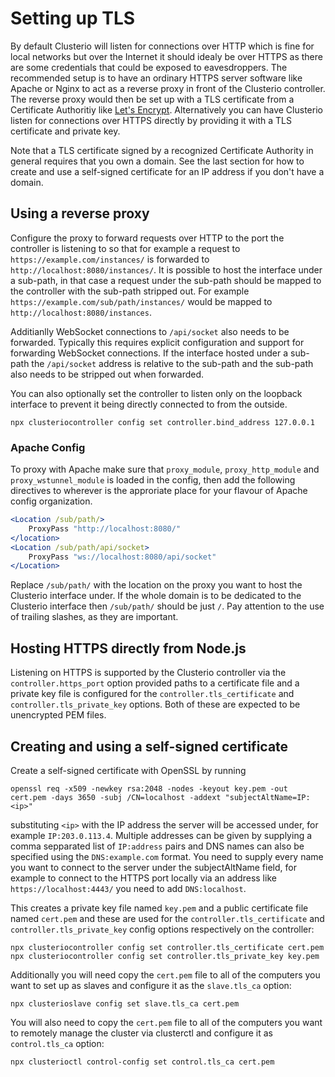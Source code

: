 # Setting up TLS

By default Clusterio will listen for connections over HTTP which is fine for local networks but over the Internet it should idealy be over HTTPS as there are some credentials that could be exposed to eavesdroppers.
The recommended setup is to have an ordinary HTTPS server software like Apache or Nginx to act as a reverse proxy in front of the Clusterio controller.
The reverse proxy would then be set up with a TLS certificate from a Certificate Authoritiy like [Let's Encrypt](https://letsencrypt.org).
Alternatively you can have Clusterio listen for connections over HTTPS directly by providing it with a TLS certificate and private key.

Note that a TLS certificate signed by a recognized Certificate Authority in general requires that you own a domain.
See the last section for how to create and use a self-signed certificate for an IP address if you don't have a domain.


## Using a reverse proxy

Configure the proxy to forward requests over HTTP to the port the controller is listening to so that for example a request to `https://example.com/instances/` is forwarded to `http://localhost:8080/instances/`.
It is possible to host the interface under a sub-path, in that case a request under the sub-path should be mapped to the controller with the sub-path stripped out.
For example `https://example.com/sub/path/instances/` would be mapped to `http://localhost:8080/instances`.

Additianlly WebSocket connections to `/api/socket` also needs to be forwarded.
Typically this requires explicit configuration and support for forwarding WebSocket connections.
If the interface hosted under a sub-path the `/api/socket` address is relative to the sub-path and the sub-path also needs to be stripped out when forwarded.

You can also optionally set the controller to listen only on the loopback interface to prevent it being directly connected to from the outside.

    npx clusteriocontroller config set controller.bind_address 127.0.0.1


### Apache Config

To proxy with Apache make sure that `proxy_module`, `proxy_http_module` and `proxy_wstunnel_module` is loaded in the config, then add the following directives to wherever is the approriate place for your flavour of Apache config organization.

```apache
<Location /sub/path/>
    ProxyPass "http://localhost:8080/"
</location>
<Location /sub/path/api/socket>
    ProxyPass "ws://localhost:8080/api/socket"
</Location>
```

Replace `/sub/path/` with the location on the proxy you want to host the Clusterio interface under.
If the whole domain is to be dedicated to the Clusterio interface then `/sub/path/` should be just `/`.
Pay attention to the use of trailing slashes, as they are important.


## Hosting HTTPS directly from Node.js

Listening on HTTPS is supported by the Clusterio controller via the `controller.https_port` option provided paths to a certificate file and a private key file is configured for the `controller.tls_certificate` and `controller.tls_private_key` options.
Both of these are expected to be unencrypted PEM files.


## Creating and using a self-signed certificate

Create a self-signed certificate with OpenSSL by running

    openssl req -x509 -newkey rsa:2048 -nodes -keyout key.pem -out cert.pem -days 3650 -subj /CN=localhost -addext "subjectAltName=IP:<ip>"

substituting `<ip>` with the IP address the server will be accessed under, for example `IP:203.0.113.4`.
Multiple addresses can be given by supplying a comma sepparated list of `IP:address` pairs and DNS names can also be specified using the `DNS:example.com` format.
You need to supply every name you want to connect to the server under the subjectAltName field, for example to connect to the HTTPS port locally via an address like `https://localhost:4443/` you need to add `DNS:localhost`.

This creates a private key file named `key.pem` and a public certificate file named `cert.pem` and these are used for the `controller.tls_certificate` and `controller.tls_private_key` config options respectively on the controller:

    npx clusteriocontroller config set controller.tls_certificate cert.pem
    npx clusteriocontroller config set controller.tls_private_key key.pem

Additionally you will need copy the `cert.pem` file to all of the computers you want to set up as slaves and configure it as the `slave.tls_ca` option:

    npx clusterioslave config set slave.tls_ca cert.pem

You will also need to copy the `cert.pem` file to all of the computers you want to remotely manage the cluster via clusterctl and configure it as `control.tls_ca` option:

    npx clusterioctl control-config set control.tls_ca cert.pem
